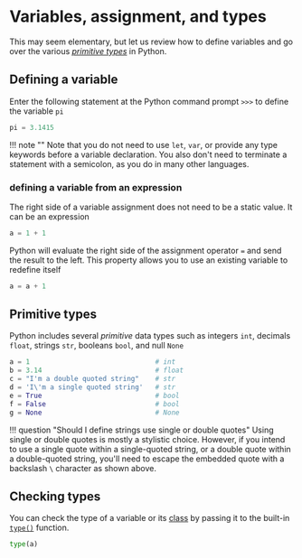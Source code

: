 # Variables, assignment, and types
This may seem elementary, but let us review how to define variables and go 
over the various 
[_primitive types_](https://en.wikipedia.org/wiki/Language_primitive)
in Python.

## Defining a variable
Enter the following statement at the Python command prompt `>>>` to define the 
variable `pi`

```python
pi = 3.1415
```

!!! note ""
    Note that you do not need to use `let`, `var`, or provide any type keywords 
    before a variable declaration. You also don't need to terminate a statement
    with a semicolon, as you do in many other languages.

### defining a variable from an expression
The right side of a variable assignment does not need to be a static value. It 
can be an expression

```python
a = 1 + 1
```

Python will evaluate the right side of the assignment operator `=` and send the 
result to the left. This property allows you to use an existing variable to 
redefine itself

```python
a = a + 1
```

## Primitive types
Python includes several _primitive_ data types such as integers `int`, decimals 
`float`, strings `str`, booleans `bool`, and null `None`

```python
a = 1                               # int
b = 3.14                            # float
c = "I'm a double quoted string"    # str
d = 'I\'m a single quoted string'   # str
e = True                            # bool
f = False                           # bool
g = None                            # None
```

!!! question "Should I define strings use single or double quotes"
    Using single or double quotes is mostly a stylistic choice. However, if 
    you intend to use a single quote within a single-quoted string, or a 
    double quote within a double-quoted string, you'll need to escape the 
    embedded quote with a backslash `\` character as shown above.

## Checking types
You can check the type of a variable or its 
[class](https://docs.python.org/3/tutorial/classes.html)
by passing it to the built-in
[`type()`](https://docs.python.org/3/library/functions.html#type)
function.

```python
type(a)
```
